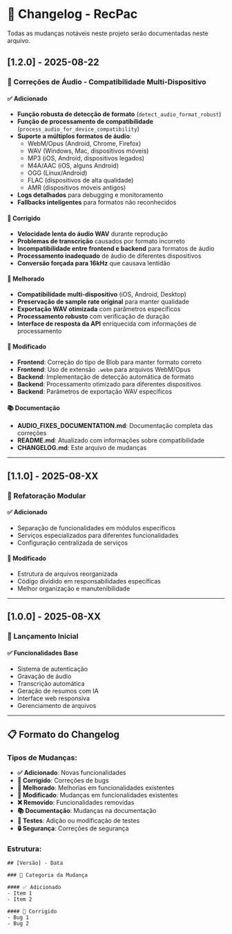 # 📝 Changelog - RecPac

Todas as mudanças notáveis neste projeto serão documentadas neste arquivo.

## [1.2.0] - 2025-08-22

### 🎵 Correções de Áudio - Compatibilidade Multi-Dispositivo

#### ✅ Adicionado
- **Função robusta de detecção de formato** (`detect_audio_format_robust`)
- **Função de processamento de compatibilidade** (`process_audio_for_device_compatibility`)
- **Suporte a múltiplos formatos de áudio**:
  - WebM/Opus (Android, Chrome, Firefox)
  - WAV (Windows, Mac, dispositivos móveis)
  - MP3 (iOS, Android, dispositivos legados)
  - M4A/AAC (iOS, alguns Android)
  - OGG (Linux/Android)
  - FLAC (dispositivos de alta qualidade)
  - AMR (dispositivos móveis antigos)
- **Logs detalhados** para debugging e monitoramento
- **Fallbacks inteligentes** para formatos não reconhecidos

#### 🔧 Corrigido
- **Velocidade lenta do áudio WAV** durante reprodução
- **Problemas de transcrição** causados por formato incorreto
- **Incompatibilidade entre frontend e backend** para formatos de áudio
- **Processamento inadequado** de áudio de diferentes dispositivos
- **Conversão forçada para 16kHz** que causava lentidão

#### 📱 Melhorado
- **Compatibilidade multi-dispositivo** (iOS, Android, Desktop)
- **Preservação de sample rate original** para manter qualidade
- **Exportação WAV otimizada** com parâmetros específicos
- **Processamento robusto** com verificação de duração
- **Interface de resposta da API** enriquecida com informações de processamento

#### 🔄 Modificado
- **Frontend**: Correção do tipo de Blob para manter formato correto
- **Frontend**: Uso de extensão `.webm` para arquivos WebM/Opus
- **Backend**: Implementação de detecção automática de formato
- **Backend**: Processamento otimizado para diferentes dispositivos
- **Backend**: Parâmetros de exportação WAV específicos

#### 📚 Documentação
- **AUDIO_FIXES_DOCUMENTATION.md**: Documentação completa das correções
- **README.md**: Atualizado com informações sobre compatibilidade
- **CHANGELOG.md**: Este arquivo de mudanças

---

## [1.1.0] - 2025-08-XX

### 🔧 Refatoração Modular

#### ✅ Adicionado
- Separação de funcionalidades em módulos específicos
- Serviços especializados para diferentes funcionalidades
- Configuração centralizada de serviços

#### 🔄 Modificado
- Estrutura de arquivos reorganizada
- Código dividido em responsabilidades específicas
- Melhor organização e manutenibilidade

---

## [1.0.0] - 2025-08-XX

### 🚀 Lançamento Inicial

#### ✅ Funcionalidades Base
- Sistema de autenticação
- Gravação de áudio
- Transcrição automática
- Geração de resumos com IA
- Interface web responsiva
- Gerenciamento de arquivos

---

## 📋 Formato do Changelog

### Tipos de Mudanças:
- **✅ Adicionado**: Novas funcionalidades
- **🔧 Corrigido**: Correções de bugs
- **📱 Melhorado**: Melhorias em funcionalidades existentes
- **🔄 Modificado**: Mudanças em funcionalidades existentes
- **❌ Removido**: Funcionalidades removidas
- **📚 Documentação**: Mudanças na documentação
- **🧪 Testes**: Adição ou modificação de testes
- **🔒 Segurança**: Correções de segurança

### Estrutura:
```
## [Versão] - Data

### 🎯 Categoria da Mudança

#### ✅ Adicionado
- Item 1
- Item 2

#### 🔧 Corrigido
- Bug 1
- Bug 2
```
